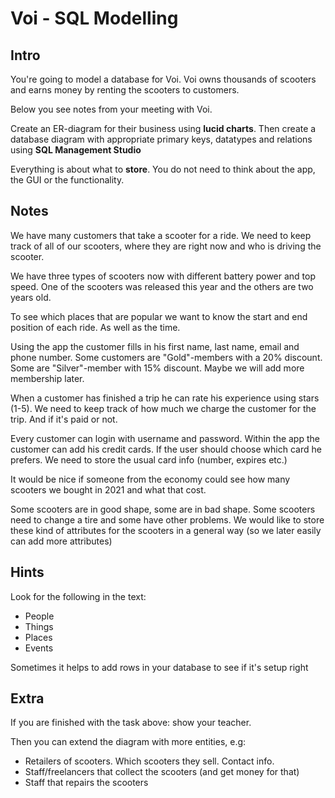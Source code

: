 # Voi - SQL Modelling

## Intro

You're going to model a database for Voi. Voi owns thousands of scooters and earns money by renting the scooters to customers.

Below you see notes from your meeting with Voi. 

Create an ER-diagram for their business using **lucid charts**. Then create a database diagram with appropriate primary keys, datatypes and relations using **SQL Management Studio**

Everything is about what to **store**. You do not need to think about the app, the GUI or the functionality. 

## Notes 

We have many customers that take a scooter for a ride. We need to keep track of all of our scooters, where they are right now and who is driving the scooter. 

We have three types of scooters now with different battery power and top speed. One of the scooters was released this year and the others are two years old. 

To see which places that are popular we want to know the start and end position of each ride. As well as the time.

Using the app the customer fills in his first name, last name, email and phone number. Some customers are "Gold"-members with a 20% discount. Some are "Silver"-member with 15% discount. Maybe we will add more membership later.

When a customer has finished a trip he can rate his experience using stars (1-5). We need to keep track of how much we charge the customer for the trip. And if it's paid or not.

Every customer can login with username and password. Within the app the customer can add his credit cards. If the user should choose which card he prefers. We need to store the usual card info (number, expires etc.)

It would be nice if someone from the economy could see how many scooters we bought in 2021 and what that cost.

Some scooters are in good shape, some are in bad shape. Some scooters need to change a tire and some have other problems. We would like to store these kind of attributes for the scooters in a general way (so we later easily can add more attributes)

## Hints

Look for the following in the text:
- People
- Things
- Places
- Events

Sometimes it helps to add rows in your database to see if it's setup right


## Extra

If you are finished with the task above: show your teacher.

Then you can extend the diagram with more entities, e.g:

- Retailers of scooters. Which scooters they sell. Contact info.
- Staff/freelancers that collect the scooters (and get money for that)
- Staff that repairs the scooters